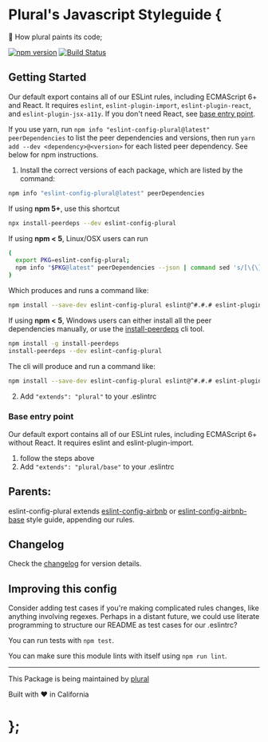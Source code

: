 # Plural's Javascript Styleguide {
🎨 How plural paints its code;

[![npm version](https://badge.fury.io/js/eslint-config-plural.svg)](https://badge.fury.io/js/eslint-config-plural) [![Build Status](https://travis-ci.org/pluralcom/eslint-config-plural.svg?branch=master)](https://travis-ci.org/pluralcom/eslint-config-plural)

## Getting Started

Our default export contains all of our ESLint rules, including ECMAScript 6+ and React. It requires `eslint`, `eslint-plugin-import`, `eslint-plugin-react`, and `eslint-plugin-jsx-a11y`. If you don't need React, see [base entry point](#base-entry-point).

If you use yarn, run `npm info "eslint-config-plural@latest" peerDependencies` to list the peer dependencies and versions, then run `yarn add --dev <dependency>@<version>` for each listed peer dependency. See below for npm instructions.

1. Install the correct versions of each package, which are listed by the command:

  ```sh
  npm info "eslint-config-plural@latest" peerDependencies
  ```

  If using **npm 5+**, use this shortcut

  ```sh
  npx install-peerdeps --dev eslint-config-plural
  ```

  If using **npm < 5**, Linux/OSX users can run

  ```sh
  (
    export PKG=eslint-config-plural;
    npm info "$PKG@latest" peerDependencies --json | command sed 's/[\{\},]//g ; s/: /@/g' | xargs npm install --save-dev "$PKG@latest"
  )
  ```

  Which produces and runs a command like:

  ```sh
  npm install --save-dev eslint-config-plural eslint@^#.#.# eslint-plugin-jsx-a11y@^#.#.# eslint-plugin-import@^#.#.# eslint-plugin-react@^#.#.#
  ```

  If using **npm < 5**, Windows users can either install all the peer dependencies manually, or use the [install-peerdeps](https://github.com/nathanhleung/install-peerdeps) cli tool.

  ```sh
  npm install -g install-peerdeps
  install-peerdeps --dev eslint-config-plural
  ```
  The cli will produce and run a command like:

  ```sh
  npm install --save-dev eslint-config-plural eslint@^#.#.# eslint-plugin-jsx-a11y@^#.#.# eslint-plugin-import@^#.#.# eslint-plugin-react@^#.#.#
  ```

2. Add `"extends": "plural"` to your .eslintrc

### Base entry point

Our default export contains all of our ESLint rules, including ECMAScript 6+ without React. It requires eslint and eslint-plugin-import.

1. follow the steps above
2. Add `"extends": "plural/base"` to your .eslintrc

## Parents:
eslint-config-plural extends [eslint-config-airbnb](https://github.com/airbnb/javascript/tree/master/packages/eslint-config-airbnb) or [eslint-config-airbnb-base](https://github.com/airbnb/javascript/tree/master/packages/eslint-config-airbnb-base) style guide, appending our rules.

## Changelog
Check the [changelog](https://github.com/pluralcom/eslint-config-plural/releases) for version details.

## Improving this config

Consider adding test cases if you're making complicated rules changes, like anything involving regexes. Perhaps in a distant future, we could use literate programming to structure our README as test cases for our .eslintrc?

You can run tests with `npm test`.

You can make sure this module lints with itself using `npm run lint`.

<hr>

This Package is being maintained by [plural](https://plural.com)

Built with ❤️ in California

# };
